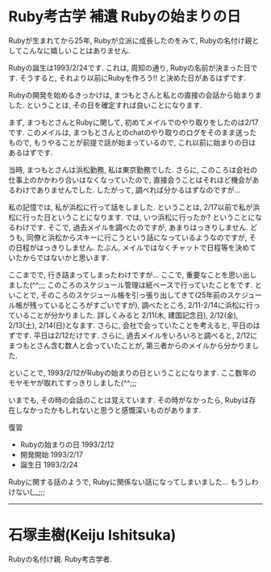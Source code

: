 # Ruby考古学 補遺 Rubyの始まりの日

Rubyが生まれてから25年, Rubyが立派に成長したのをみて, Rubyの名付け親としてこんなに嬉しいことはありません.

Rubyの誕生は1993/2/24です. これは, 周知の通り, Rubyの名前が決まった日です. そうすると, それより以前にRubyを作ろう!! と決めた日があるはずです.

Rubyの開発を始めるきっかけは, まつもとさんと私との直接の会話から始まりました. ということは, その日を確定すれば良いことになります.

まず, まつもとさんとRubyに関して, 初めてメイルでのやり取りをしたのは2/17です. このメイルは, まつもとさんとのchatのやり取りのログをそのまま送ったもので, もうやることが前提で話が始まっているので, これ以前に始まりの日はあるはずです.

当時, まつもとさんは浜松勤務, 私は東京勤務でした. さらに, このころは会社の仕事上のかかわり合いはなくなっていたので, 直接会うことはそれほど機会があるわけでありませんでした. したがって, 調べれば分かるはずなのですが...

私の記憶では, 私が浜松に行って話をしました. ということは, 2/17以前で私が浜松に行った日ということになります. では, いつ浜松に行ったか? ということになるわけです. そこで, 過去メイルを調べたのですが, あまりはっきりしません. どうも, 同僚と浜松からスキーに行こうという話になっているようなのですが, その日程がはっきりしません. たぶん, メイルではなくチャットで日程等を決めていたからではないかと思います. 

ここまでで, 行き詰まってしまったわけですが... ここで, 重要なことを思い出しました(^^;;; このころのスケジュール管理は紙ベースで行っていたことをです. といことで, そのころのスケジュール帳を引っ張り出してきて(25年前のスケジュール帳が残っているところがすごいですが), 調べたところ, 2/11-2/14に浜松に行っていることが分かりました. 詳しくみると 2/11(木, 建国記念日), 2/12(金), 2/13(土), 2/14(日)となます. さらに, 会社で会っていたことを考えると, 平日のはずです. 平日は2/12だけです. さらに, 過去メイルをいろいろと調べると, 2/12にまつもとさん含む数人と会っていたことが, 第三者からのメイルから分かりました.

といことで, 1993/2/12がRubyの始まりの日ということになります. ここ数年のモヤモヤが取れてすっきりしました(^^;;; 

いまでも, その時の会話のことは覚えています. その時がなかったら, Rubyは存在しなかったかもしれないと思うと感慨深いものがあります. 

復習
* Rubyの始まりの日	1993/2/12
* 開発開始		1993/2/17
* 誕生日		1993/2/24

Rubyに関する話のようで, Rubyに関係ない話になってしまいました...  もうしわけない(__;;;

----
# 石塚圭樹(Keiju Ishitsuka)

Rubyの名付け親. Ruby考古学者.
